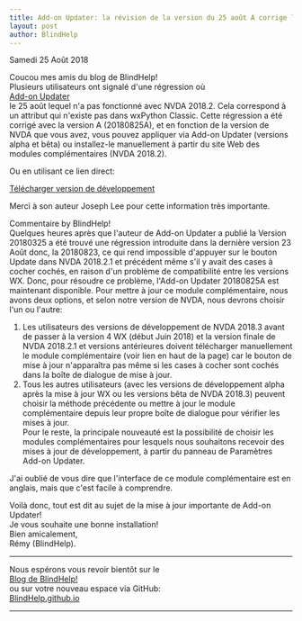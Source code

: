```yaml
---
title: Add-on Updater: la révision de la version du 25 août A corrige la compatibilité avec NVDA 2018.2
layout: post
author: BlindHelp
---
```


<footer>Samedi 25 Août 2018</footer>


Coucou mes amis du blog de BlindHelp!               
Plusieurs utilisateurs ont signalé d'une régression où                
[Add-on Updater](https://addons.nvda-project.org/addons/addonUpdater.fr.html)                   
le 25 août lequel n'a pas fonctionné avec NVDA 2018.2. Cela correspond à un attribut qui n'existe pas dans wxPython Classic. Cette régression a été corrigé avec la version A (20180825A), et en fonction de la version de NVDA que vous avez, vous pouvez appliquer via Add-on Updater (versions alpha et bêta) ou installez-le manuellement à partir du site Web des modules complémentaires (NVDA 2018.2).                  

Ou en utilisant ce lien direct:           

[Télécharger version de développement](https://addons.nvda-project.org/files/get.php?file=nvda3208)                     
 
Merci à son auteur Joseph Lee pour cette information très importante.           

Commentaire by BlindHelp!                 
Quelques heures après que l'auteur de Add-on Updater a publié  la Version 20180325 a été trouvé une régression introduite dans la dernière  version 23 Août donc, la 20180823, ce qui rend impossible d'appuyer sur le bouton Update dans NVDA 2018.2.1 et précédent même s'il y avait des cases à cocher cochés, en raison d'un problème de compatibilité entre les versions WX. Donc, pour résoudre ce problème, l'Add-on Updater 20180825A est maintenant disponible. Pour mettre à jour ce module complémentaire, nous avons deux options, et selon notre version de NVDA, nous devrons choisir l'un ou l'autre:                          
1. Les utilisateurs des versions de développement de NVDA 2018.3 avant de passer à la version 4 WX (début Juin 2018) et la version finale de NVDA 2018.2.1 et versions antérieures doivent télécharger manuellement le module complémentaire (voir lien en haut de la page) car le bouton de mise à jour n'apparaîtra pas même si les cases à cocher sont cochés dans la boîte de dialogue de mise à jour.                     
2. Tous les autres utilisateurs (avec les versions de développement alpha après la mise à jour WX ou les versions bêta de NVDA 2018.3) peuvent choisir la méthode précédente ou mettre à jour le module complémentaire depuis leur propre boîte de dialogue pour vérifier les mises à jour.                 
Pour le reste, la principale nouveauté est la possibilité de choisir les modules complémentaires pour lesquels nous souhaitons recevoir des mises à jour de développement, à partir du panneau de Paramètres Add-on Updater.             

J'ai oublié de vous dire que l'interface de ce module complémentaire  est en anglais, mais que c'est facile à comprendre.             
 
Voilà donc,  tout est dit au sujet de la mise à jour importante de Add-on Updater!                
Je vous souhaite une bonne installation!         
Bien amicalement,              
Rémy (BlindHelp).

---

Nous espérons vous revoir bientôt sur le      
[Blog de BlindHelp!](http://blindhelp.blogspot.fr/)                    
ou sur  votre nouveau espace via GitHub:                     
[BlindHelp.github.io](https://blindhelp.github.io)                    

---